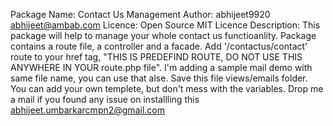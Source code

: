 Package Name: Contact Us Management
Author: abhijeet9920 <abhijeet@ambab.com>
Licence: Open Source MIT Licence
Description:
This package will help to manage your whole contact us functioanlity.
Package contains a route file, a controller and a facade. Add '/contactus/contact' route to your href tag,
"THIS IS PREDEFIND ROUTE, DO NOT USE THIS ANYWHERE IN YOUR route.php file".
I'm adding a sample mail demo with same file name, you can use that alse. Save this file views/emails folder.
You can add your own templete, but don't mess with the variables.
Drop me a mail if you found any issue on installling this abhijeet.umbarkarcmpn2@gmail.com